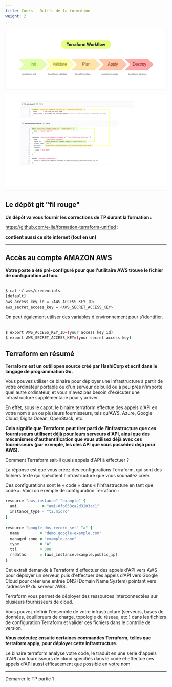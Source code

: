 ```yaml
---
title: Cours - Outils de la formation
weight: 2
---
```



![](images/terraform-workflow.png)

![](images/terraform-planning-dependencies.png)

---


## Le dépôt git "fil rouge"

**Un dépôt va vous fournir les corrections de TP durant la formation :**

https://github.com/e-lie/formation-terraform-unified :

**contient aussi ce site internet (tout en un)**

---

## Accès au compte AMAZON AWS

**Votre poste a été pré-configuré pour que l'utilitaire AWS trouve le fichier de configuration ad hoc.**

```bash

$ cat ~/.aws/credentials 
[default]
aws_access_key_id = <AWS_ACCESS_KEY_ID>
aws_secret_access_key = <AWS_SECRET_ACCESS_KEY>

```

On peut également utiliser des variables d'environnement pour s'identifier.

```bash

$ export AWS_ACCESS_KEY_ID=(your access key id)
$ export AWS_SECRET_ACCESS_KEY=(your secret access key)

```

## Terraform en résumé 

**Terraform est un outil open source créé par HashiCorp et écrit dans le langage de programmation Go.**

Vous pouvez utiliser ce binaire pour déployer une infrastructure à partir de votre ordinateur portable ou d'un serveur de build ou à peu près n'importe quel autre ordinateur, et vous n'avez pas besoin d'exécuter une infrastructure supplémentaire pour y arriver. 

En effet, sous le capot, le binaire terraform effectue des appels d'API en votre nom à un ou plusieurs fournisseurs, tels qu'AWS, Azure, Google Cloud, DigitalOcean, OpenStack, etc. 

**Cela signifie que Terraform peut tirer parti de l'infrastructure que ces fournisseurs utilisent déjà pour leurs serveurs d'API, ainsi que des mécanismes d'authentification que vous utilisez déjà avec ces fournisseurs (par exemple, les clés API que vous possédez déjà pour AWS).** 

Comment Terraform sait-il quels appels d'API à effectuer ? 

La réponse est que vous créez des configurations Terraform, qui sont des fichiers texte qui spécifient l'infrastructure que vous souhaitez créer. 

Ces configurations sont le « code » dans « l'infrastructure en tant que code ». Voici un exemple de configuration Terraform :

```coffee
resource "aws_instance" "example" {
  ami           = "ami-0fb653ca2d3203ac1"
  instance_type = "t2.micro"
}

resource "google_dns_record_set" "a" {
  name         = "demo.google-example.com"
  managed_zone = "example-zone"
  type         = "A"
  ttl          = 300
  rrdatas      = [aws_instance.example.public_ip]
}
```


Cet extrait demande à Terraform d'effectuer des appels d'API vers AWS pour déployer un serveur, puis d'effectuer des appels d'API vers Google Cloud pour créer une entrée DNS (Domain Name System) pointant vers l'adresse IP du serveur AWS.

Terraform vous permet de déployer des ressources interconnectées sur plusieurs fournisseurs de cloud.

Vous pouvez définir l'ensemble de votre infrastructure (serveurs, bases de données, équilibreurs de charge, topologie du réseau, etc.) dans les fichiers de configuration Terraform et valider ces fichiers dans le contrôle de version.

**Vous exécutez ensuite certaines commandes Terraform, telles que terraform apply, pour déployer cette infrastructure.**

Le binaire terraform analyse votre code, le traduit en une série d'appels d'API aux fournisseurs de cloud spécifiés dans le code et effectue ces appels d'API aussi efficacement que possible en votre nom.

---

Démarrer le TP partie 1
